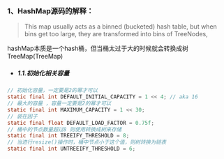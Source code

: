 ### 1、HashMap源码的解释：

> This map usually acts as a binned (bucketed) hash table, but when bins get too large, they are transformed into bins of TreeNodes,

hashMap本质是一个hash桶，但当桶太过于大的时候就会转换成树TreeMap(TreeMap)

- ##### 1.1.初始化相关容量

```java
// 初始化容量，一定要是2的幂才可以
static final int DEFAULT_INITIAL_CAPACITY = 1 << 4; // aka 16
// 最大的容量 ，容量一定要是2的幂才可以
static final int MAXIMUM_CAPACITY = 1 << 30;
// 装在因子
static final float DEFAULT_LOAD_FACTOR = 0.75f;
// 桶中的节点数量超过8 则使用转换成树来存储
static final int TREEIFY_THRESHOLD = 8;
// 当进行resize()操作时，桶中节点小于这个值，则树转换为链表
static final int UNTREEIFY_THRESHOLD = 6;
```

